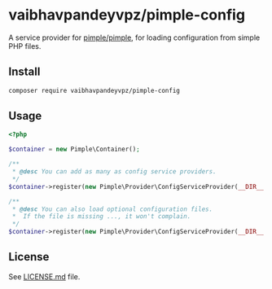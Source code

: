 # vaibhavpandeyvpz/pimple-config
A service provider for [pimple/pimple](https://github.com/silexphp/Pimple), for loading configuration from simple PHP files.

Install
-------
```bash
composer require vaibhavpandeyvpz/pimple-config
```

Usage
-----
```php
<?php

$container = new Pimple\Container();

/**
 * @desc You can add as many as config service providers.
 */
$container->register(new Pimple\Provider\ConfigServiceProvider(__DIR__ . '/config.php'));

/**
 * @desc You can also load optional configuration files.
 *  If the file is missing ..., it won't complain.
 */
$container->register(new Pimple\Provider\ConfigServiceProvider(__DIR__ . '/config.dev.php', true));
```

License
------
See [LICENSE.md](https://github.com/vaibhavpandeyvpz/pimple-config/blob/master/LICENSE.md) file.
